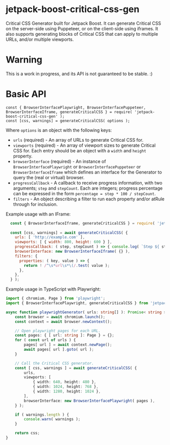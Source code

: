 # jetpack-boost-critical-css-gen
Critical CSS Generator built for Jetpack Boost. It can generate Critical CSS on the server-side using Puppeteer, or on the client-side using iframes. It also supports generating blocks of Critical CSS that can apply to multiple URLs, and/or multiple viewports.

# Warning
This is a work in progress, and its API is not guaranteed to be stable. :)

# Basic API
```
const { BrowserInterfacePlaywright, BrowserInterfacePuppeteer, BrowserInterfaceIframe, generateCriticalCSS } = require( 'jetpack-boost-critical-css-gen' );
const [css, warnings] = generateCriticalCSS( options );
```

Where `options` is an object with the following keys:
- `urls` (required) - An array of URLs to generate Critical CSS for.
- `viewports` (required) - An array of viewport sizes to generate Critical CSS for. Each entry should be an object with a `width` and `height` property.
- `browserInterface` (required) - An instance of `BrowserInterfacePlaywright` or `BrowserInterfacePuppeteer` or `BrowserInterfaceIframe` which defines an interface for the Generator to query the (real or virtual) browser.
- `progressCallback` - A callback to receive progress information, with two arguments; `step` and `stepCount`. Each are integers; progress percentage can be expressed in the form `percentage = step * 100 / stepCount`.
- `filters` - An object describing a filter to run each property and/or atRule through for inclusion.

Example usage with an IFrame:
```javascript
  const { BrowserInterfaceIframe, generateCriticalCSS } = require( 'jetpack-boost-critical-css-gen' );
  
  const [css, warnings] = await generateCriticalCSS( {
    urls: [ 'http://example.com' ],
    viewports: [ { width: 800, height: 600 } ],
    progressCallback: ( step, stepCount ) => { console.log( `Step ${ step } of ${ stepCount }.` ); },
    browserInterface: new BrowserInterfaceIframe( {} ),
    filters: {
      properties: ( key, value ) => {
        return ! /^\s*url\s*\(/.test( value );
      },
    },
  } );
```

Example usage in TypeScript with Playwright:
```typescript
import { chromium, Page } from 'playwright';
import { BrowserInterfacePlaywright, generateCriticalCSS } from 'jetpack-boost-critical-css-gen';

async function playwrightGenerator( urls: string[] ): Promise< string > {
	const browser = await chromium.launch();
	const context = await browser.newContext();

	// Open playwright pages for each URL.
	const pages: { [ url: string ]: Page } = {};
	for ( const url of urls ) {
		pages[ url ] = await context.newPage();
		await pages[ url ].goto( url );
	}

	// Call the Critical CSS generator.
	const [ css, warnings ] = await generateCriticalCSS( {
		urls,
		viewports: [
			{ width: 640, height: 480 },
			{ width: 1024, height: 768 },
			{ width: 1280, height: 1024 },
		],
		browserInterface: new BrowserInterfacePlaywright( pages ),
	} );

	if ( warnings.length ) {
		console.warn( warnings );
	}

	return css;
}
```
